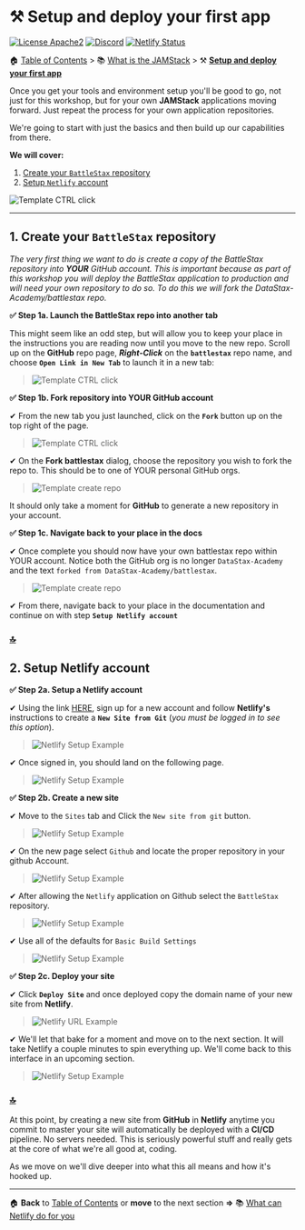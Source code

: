 # ⚒️ Setup and deploy your first app

[![License Apache2](https://img.shields.io/hexpm/l/plug.svg)](http://www.apache.org/licenses/LICENSE-2.0)
[![Discord](https://img.shields.io/discord/685554030159593522)](https://discord.com/widget?id=685554030159593522&theme=dark)
[![Netlify Status](https://api.netlify.com/api/v1/badges/e265340f-c6a6-4d7b-b24c-438b87c67876/deploy-status)](https://app.netlify.com/sites/battlestax-tutorial/deploys)


🏠 [Table of Contents](./README.md#%EF%B8%8F-table-of-contents) > 📚 [What is the JAMStack](./README_JAM.md) > ⚒️ **[Setup and deploy your first app](#)**

Once you get your tools and environment setup you'll be good to go, not just for this workshop, but for your own **JAMStack** applications moving forward. Just repeat the process for your own application repositories.

We're going to start with just the basics and then build up our capabilities from there.

**We will cover:**

1. [Create your `BattleStax` repository](#1-create-your-battlestax-repository)
2. [Setup `Netlify` account](#2-setup-netlify-account)

![Template CTRL click](./tutorial/architecture2.png?raw=true)

---

## 1. Create your `BattleStax` repository

*The very first thing we want to do is create a copy of the BattleStax repository into **YOUR** GitHub account. This is important because as part of this workshop you will deploy the BattleStax application to production and will need your own repository to do so. To do this we will fork the DataStax-Academy/battlestax repo.*

**✅ Step 1a. Launch the BattleStax repo into another tab**

This might seem like an odd step, but will allow you to keep your place in the instructions you are reading now until you move to the new repo. Scroll up on the **GitHub** repo page, **_Right-Click_** on the **`battlestax`** repo name, and choose **`Open Link in New Tab`** to launch it in a new tab:

>![Template CTRL click](./tutorial/template-ctrl-click.png?raw=true)


**✅ Step 1b. Fork repository into YOUR GitHub account**

✔ From the new tab you just launched, click on the **`Fork`** button up on the top right of the page.

>![Template CTRL click](./tutorial/github-fork-repo.png?raw=true)

✔ On the **Fork battlestax** dialog, choose the repository you wish to fork the repo to. This should be to one of YOUR personal GitHub orgs.

>![Template create repo](./tutorial/github-fork-repo-whereto.png?raw=true)

It should only take a moment for **GitHub** to generate a new repository in your account.

**✅ Step 1c. Navigate back to your place in the docs**

✔ Once complete you should now have your own battlestax repo within YOUR account. Notice both the GitHub org is no longer `DataStax-Academy` and the text `forked from DataStax-Academy/battlestax`.

>![Template create repo](./tutorial/github-fork-repo-complete.png?raw=true)

✔ From there, navigate back to your place in the documentation and continue on with step **`Setup Netlify account`**

### [🔝](#%EF%B8%8F-table-of-contents)

## 2. Setup Netlify account

**✅ Step 2a. Setup a Netlify account**

✔ Using the link [HERE](https://www.netlify.com), sign up for a new account and follow **Netlify's** instructions to create a **`New Site from Git`** (_you must be logged in to see this option_).

>![Netlify Setup Example](./tutorial/netlify-signin.png?raw=true)

✔ Once signed in, you should land on the following page.

>![Netlify Setup Example](./tutorial/netlify-empty.png?raw=true)


**✅ Step 2b. Create a new site**

✔ Move to the `Sites` tab and Click the `New site from git` button.

>![Netlify Setup Example](./tutorial/netlify-createsite-1.png?raw=true)

✔ On the new page select `Github` and locate the proper repository in your github Account.

>![Netlify Setup Example](./tutorial/netlify-createsite-2.png?raw=true)

✔ After allowing the `Netlify` application on Github select the `BattleStax` repository.

>![Netlify Setup Example](./tutorial/netlify-createsite-3.png?raw=true)

✔ Use all of the defaults for `Basic Build Settings`

>![Netlify Setup Example](./tutorial/netlify-createsite-4.png?raw=true)

**✅ Step 2c. Deploy your site**

✔ Click **`Deploy Site`** and once deployed copy the domain name of your new site from **Netlify**.

>![Netlify URL Example](https://raw.githubusercontent.com/kidrecursive/battlestax-tutorial/step-1/tutorial/netlify_url.png)

✔ We'll let that bake for a moment and move on to the next section. It will take Netlify a couple minutes to spin everything up. We'll come back to this interface in an upcoming section.

>![Netlify Setup Example](./tutorial/netlify-createsite-7.png?raw=true)

### [🔝](#%EF%B8%8F-table-of-contents)

At this point, by creating a new site from **GitHub** in **Netlify** anytime you commit to master your site will automatically be deployed with a **CI/CD** pipeline. No servers needed. This is seriously powerful stuff and really gets at the core of what we're all good at, coding. 

As we move on we'll dive deeper into what this all means and how it's hooked up. 

<!-- ## 3. Setup your development environment

*To code during the workshop you can either use **your laptop** or a **Cloud-based IDE** named [Gitpod](gitpod.io) with everything installed. **Here we explain the Gitpod way**.*


|**✅ Step 3_A3. Run the Tests**<br/>![.](./tutorial/line.png?raw=true)|
|:---|
||
|<details><summary><i>Click to view the solution</i></summary><br/>✔ Run the provided test on the master branch. The behavior of `npm test` is also specified in the `package.json` file.<br/><br/>📘 **Command to execute**<br/>`npm test`<br/><br/>![Netlify Setup Example](./tutorial/gitpod-test.png?raw=true)</details>|


|**✅ Step 3_A4. Start the application**![.](./tutorial/line.png?raw=true)|
|:---|
||
|<details><summary><i>Click to view the solution</i></summary><br/>✔ Start the application<br/><br/>📘 **Command to execute**<br/>`npm start`<br/><br/>✔  Hit the loading screen<br/>`https://3000-<your_uid>.<your_region>.gitpod.io/#/workspace/battlestax`![Netlify Setup Example](./tutorial/gitpod-start.png?raw=true)<br/><br/>**Done!** You have successfully set up your app, run your tests locally, and started BattleStax.</details>|

# OR

### Option B - LOCAL development environment


|**✅ Step 3_B3. Run the Tests**![.](./tutorial/line.png?raw=true)|
|:---|
||
|<details><summary><i>Click to view the solution</i></summary><br/>✔ Run the provided test on the master branch. The behavior of `npm test` is also specified in the package.json file.<br/><br/>📘 **Command to execute**<br/>`npm test`<br/>![Netlify Setup Example](./tutorial/local-test.png?raw=true)</details>|

|**✅ Step 3_B4. Start the application**![.](./tutorial/line.png?raw=true)|
|:---|
||
|<details><summary><i>Click to view the solution</i></summary><br/>✔  Start the application<br/><br/>📘 **Command to execute**<br/>`npm start`<br/><br/>✔ Hit the loading screen<br/>`http://localhost:3000/`<br/>![Netlify Setup Example](./tutorial/start-localhost.png?raw=true)<br/><br/>**Done!** You have successfully set up your app, run your tests locally, and started BattleStax.<br/><br/>![Netlify Setup Example](./tutorial/well-done.png?raw=true)</details>|

-->
---
🏠 **Back** to [Table of Contents](./README.md#%EF%B8%8F-table-of-contents) or **move** to the next section **=>** 📚 [What can Netlify do for you](./README_Netlify.md)